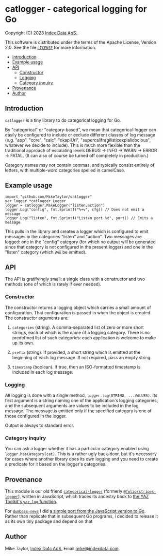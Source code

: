 # catlogger - categorical logging for Go

Copyright (C) 2023
[Index Data ApS.](https://www.indexdata.com/).

This software is distributed under the terms of the Apache License, Version 2.0. See the file [`LICENSE`](LICENSE) for more information.

<!-- md2toc -l 2 README.md -->
* [Introduction](#introduction)
* [Example usage](#example-usage)
* [API](#api)
    * [Constructor](#constructor)
    * [Logging](#logging)
    * [Category inquiry](#category-inquiry)
* [Provenance](#provenance)
* [Author](#author)


## Introduction

`catlogger` is a tiny library to do categorical logging for Go. 

By "categorical" or "category-based", we mean that categorical-logger can easily be configured to include or exclude different classes of log message (e.g. "app", "core", "calc", "okapiUrl", "supercalifragilisticexpialidocious",
whatever we decide to include). This is much more flexible than the traditional approach of escalating levels DEBUG -> INFO -> WARN -> ERROR -> FATAL. (It can also of course be turned off completely in production.)

Category names may not contain commas, and typically consist entirely of letters, with multiple-word categories spelled in camelCase.


## Example usage

```
import "github.com/MikeTaylor/catlogger"
var logger *catlogger.Logger
logger = catlogger.MakeLogger("listen,action")
logger.Log("config", fmt.Sprintf("%+v", cfg)) // Does not emit a message
logger.Log("listen", fmt.Sprintf("Listen port %d", port)) // Emits a message
```

This pulls in the library and creates a logger which is configured to emit messages in the categories "listen" and "action". Two messages are logged: one in the "config" category (for which no output will be generated since that category is not configured in the present logger) and one in the "listen" category (which _will_ be emitted).


## API

The API is gratifyingly small: a single class with a constructor and two methods (one of which is rarely if ever needed).

### Constructor

The constructor returns a logging object which carries a small amount
of configuration. That configuration is passed in when the object
is created. The constructor arguments are:

1. `categories` (string). A comma-separated list of zero or more short strings, each of which is the name of a logging category. There is no predefined list of such categories: each application is welcome to make up its own.

2. `prefix` (string). If provided, a short string which is emitted at the beginning of each log message. If not required, pass an empty string.

3. `timestamp` (boolean). If true, then an ISO-formatted timestamp is included in each log message.

### Logging

All logging is done with a single method, `logger.log(STRING, ...VALUES)`. Its first argument is a string naming one of the application's logging categories, and the subsequent arguments are values to be included in the log message. The message is emitted only if the specified category is one of those configured in the logger.

Output is always to standard error.

### Category inquiry

You can ask a logger whether it has a particular category enabled using `logger.hasCategory(cat)`. This is a rather ugly back-door, but it's necessary for cases where another library does its own logging and you need to create a predicate for it based on the logger's categories.


## Provenance

This module is our old friend [`categorical-logger`](https://github.com/openlibraryenvironment/categorical-logger) (formerly [`@folio/stripes-logger`](https://github.com/folio-org/stripes-logger)), written in JavaScript, which traces its ancestry back to [the YAZ Toolkit's `yaz_log` function](https://github.com/indexdata/yaz/blob/0def0ed772fe6eda3b75404fca2c0f02d818892c/src/log.c#L487-L527).

For [`dumbass-news`](https://github.com/MikeTaylor/dumbass-news) I did [a simple port from the JavaScript version to Go](https://github.com/MikeTaylor/dumbass-news/tree/main/src/catlogger). Rather than replicate that in subsequent Go programs, I decided to release it as its own tiny package and depend on that.


## Author

Mike Taylor,
[Index Data ApS.](https://www.indexdata.com/)
Email
<mike@indexdata.com>


